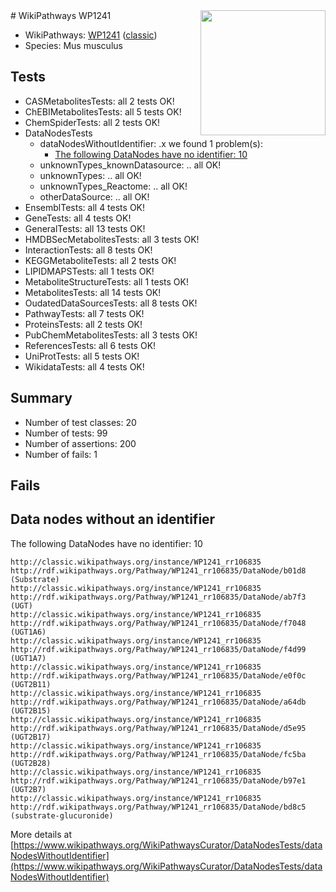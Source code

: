<img style="float: right; width: 200px" src="https://upload.wikimedia.org/wikipedia/commons/thumb/8/83/Wplogo_with_text_500.png/640px-Wplogo_with_text_500.png" />
# WikiPathways WP1241

* WikiPathways: [WP1241](https://wikipathways.org/pathways/WP1241) ([classic](https://classic.wikipathways.org/instance/WP1241))
* Species: Mus musculus
## Tests
* CASMetabolitesTests: all 2 tests OK!
* ChEBIMetabolitesTests: all 5 tests OK!
* ChemSpiderTests: all 2 tests OK!
* DataNodesTests
    * dataNodesWithoutIdentifier: .x we found 1 problem(s):
        * [The following DataNodes have no identifier: 10](#8792c490)
    * unknownTypes_knownDatasource: .. all OK!
    * unknownTypes: .. all OK!
    * unknownTypes_Reactome: .. all OK!
    * otherDataSource: .. all OK!
* EnsemblTests: all 4 tests OK!
* GeneTests: all 4 tests OK!
* GeneralTests: all 13 tests OK!
* HMDBSecMetabolitesTests: all 3 tests OK!
* InteractionTests: all 8 tests OK!
* KEGGMetaboliteTests: all 2 tests OK!
* LIPIDMAPSTests: all 1 tests OK!
* MetaboliteStructureTests: all 1 tests OK!
* MetabolitesTests: all 14 tests OK!
* OudatedDataSourcesTests: all 8 tests OK!
* PathwayTests: all 7 tests OK!
* ProteinsTests: all 2 tests OK!
* PubChemMetabolitesTests: all 3 tests OK!
* ReferencesTests: all 6 tests OK!
* UniProtTests: all 5 tests OK!
* WikidataTests: all 4 tests OK!


## Summary

* Number of test classes: 20
* Number of tests: 99
* Number of assertions: 200
* Number of fails: 1

## Fails

<a name="8792c490" />

## Data nodes without an identifier

The following DataNodes have no identifier: 10
```
http://classic.wikipathways.org/instance/WP1241_rr106835 http://rdf.wikipathways.org/Pathway/WP1241_rr106835/DataNode/b01d8 (Substrate)
http://classic.wikipathways.org/instance/WP1241_rr106835 http://rdf.wikipathways.org/Pathway/WP1241_rr106835/DataNode/ab7f3 (UGT)
http://classic.wikipathways.org/instance/WP1241_rr106835 http://rdf.wikipathways.org/Pathway/WP1241_rr106835/DataNode/f7048 (UGT1A6)
http://classic.wikipathways.org/instance/WP1241_rr106835 http://rdf.wikipathways.org/Pathway/WP1241_rr106835/DataNode/f4d99 (UGT1A7)
http://classic.wikipathways.org/instance/WP1241_rr106835 http://rdf.wikipathways.org/Pathway/WP1241_rr106835/DataNode/e0f0c (UGT2B11)
http://classic.wikipathways.org/instance/WP1241_rr106835 http://rdf.wikipathways.org/Pathway/WP1241_rr106835/DataNode/a64db (UGT2B15)
http://classic.wikipathways.org/instance/WP1241_rr106835 http://rdf.wikipathways.org/Pathway/WP1241_rr106835/DataNode/d5e95 (UGT2B17)
http://classic.wikipathways.org/instance/WP1241_rr106835 http://rdf.wikipathways.org/Pathway/WP1241_rr106835/DataNode/fc5ba (UGT2B28)
http://classic.wikipathways.org/instance/WP1241_rr106835 http://rdf.wikipathways.org/Pathway/WP1241_rr106835/DataNode/b97e1 (UGT2B7)
http://classic.wikipathways.org/instance/WP1241_rr106835 http://rdf.wikipathways.org/Pathway/WP1241_rr106835/DataNode/bd8c5 (substrate-glucuronide)
```

More details at [https://www.wikipathways.org/WikiPathwaysCurator/DataNodesTests/dataNodesWithoutIdentifier](https://www.wikipathways.org/WikiPathwaysCurator/DataNodesTests/dataNodesWithoutIdentifier)

